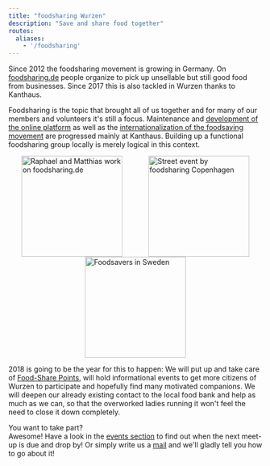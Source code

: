 ```yaml
---
title: "foodsharing Wurzen"
description: "Save and share food together"
routes:
  aliases:
    - '/foodsharing'
---
```


Since 2012 the foodsharing movement is growing in Germany. On [foodsharing.de](https://foodsharing.de) people organize to pick up unsellable but still good food from businesses. Since 2017 this is also tackled in Wurzen thanks to Kanthaus.

Foodsharing is the topic that brought all of us together and for many of our members and volunteers it's still a focus. Maintenance and [development of the online platform](https://devblog.foodsharing.de/index.en.html) as well as the [internationalization of the foodsaving movement](https://foodsaving.world) are progressed mainly at Kanthaus. Building up a functional foodsharing group locally is merely logical in this context.

<div style="display: flex; flex-wrap: wrap; justify-content: space-around;">
<img src="/pics/RaMaWork.jpg" alt="Raphael and Matthias work on foodsharing.de" width="200" />
<img src="/pics/fsCopSquare.jpg" alt="Street event by foodsharing Copenhagen" width="200" />
<img src="/pics/solikylCart.jpg" alt="Foodsavers in Sweden" width="200" />
</div>

2018 is going to be the year for this to happen: We will put up and take care of [Food-Share Points](https://yunity.atlassian.net/wiki/spaces/FSINT/pages/43909145/Food-Share+Point+Mini+Manual), will hold informational events to get more citizens of Wurzen to participate and hopefully find many motivated companions. We will deepen our already existing contact to the local food bank and help as much as we can, so that the overworked ladies running it won't feel the need to close it down completely.

You want to take part?  
Awesome! Have a look in the [events section](../events) to find out when the next meet-up is due and drop by! Or simply write us a [mail](mailto:hello@kanthaus.online) and we'll gladly tell you how to go about it!
